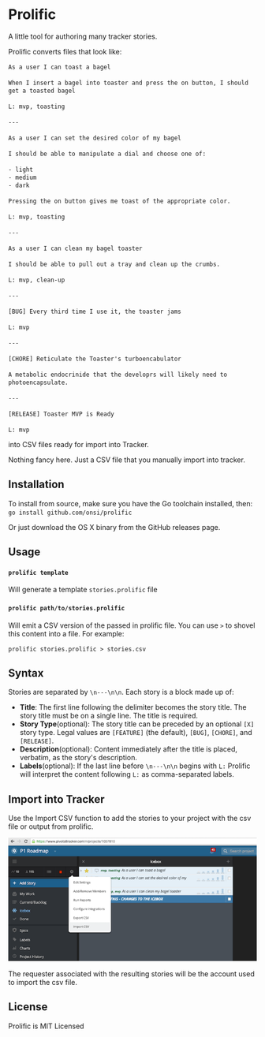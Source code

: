 # Prolific

A little tool for authoring many tracker stories.

Prolific converts files that look like:

```
As a user I can toast a bagel

When I insert a bagel into toaster and press the on button, I should get a toasted bagel

L: mvp, toasting

---

As a user I can set the desired color of my bagel

I should be able to manipulate a dial and choose one of:

- light
- medium
- dark

Pressing the on button gives me toast of the appropriate color.

L: mvp, toasting

---

As a user I can clean my bagel toaster

I should be able to pull out a tray and clean up the crumbs.

L: mvp, clean-up

---

[BUG] Every third time I use it, the toaster jams

L: mvp

---

[CHORE] Reticulate the Toaster's turboencabulator

A metabolic endocrinide that the developrs will likely need to photoencapsulate.

---

[RELEASE] Toaster MVP is Ready

L: mvp

```

into CSV files ready for import into Tracker. 

Nothing fancy here.  Just a CSV file that you manually import into tracker.

## Installation

To install from source, make sure you have the Go toolchain installed, then:
`go install github.com/onsi/prolific`

Or just download the OS X binary from the GitHub releases page.

## Usage

#### `prolific template`  

Will generate a template `stories.prolific` file

#### `prolific path/to/stories.prolific`

Will emit a CSV version of the passed in prolific file.  You can use `>` to shovel this content into a file.  For example:

```
prolific stories.prolific > stories.csv
```

## Syntax

Stories are separated by `\n---\n\n`.  Each story is a block made up of:

- **Title**: The first line following the delimiter becomes the story title.  The story title must be on a single line.  The title is required.
- **Story Type**(optional): The story title can be preceded by an optional `[X]` story type.  Legal values are `[FEATURE]` (the default), `[BUG]`, `[CHORE]`, and `[RELEASE]`.
- **Description**(optional): Content immediately after the title is placed, verbatim, as the story's description.
- **Labels**(optional): If the last line before `\n---\n\n` begins with `L:` Prolific will interpret the content following `L:` as comma-separated labels.

## Import into Tracker

Use the Import CSV function to add the stories to your project with the csv file or output from prolific.

![Image](import_csv.png?raw=true)

The requester associated with the resulting stories will be the account used to import the csv file.

## License
Prolific is MIT Licensed
